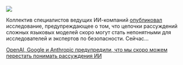 <!--2025-07-20 11:17:21-->
<div class="yb">
  <div class="rss habr"><img src="https://habrastorage.org/getpro/habr/upload_files/1f8/41f/f3f/1f841ff3fd9d2f98b8b7e24b4dda9f87.jpg" /><p>Коллектив специалистов ведущих ИИ-компаний <a href="https://tomekkorbak.com/cot-monitorability-is-a-fragile-opportunity/cot_monitoring.pdf" rel="noopener noreferrer nofollow">опубликовал</a> исследование, предупреждающее о том, что цепочки рассуждений сложных языковых моделей скоро могут стать непонятными для исследователей и экспертов по безопасности. Сейчас... <p class="titl"><a href="https://habr.com/ru/news/929302/?utm_source=habrahabr&utm_medium=rss&utm_campaign=929302">OpenAI, Google и Anthropic предупредили, что мы скоро можем перестать понимать рассуждения ИИ</a></p></div>
</div>
